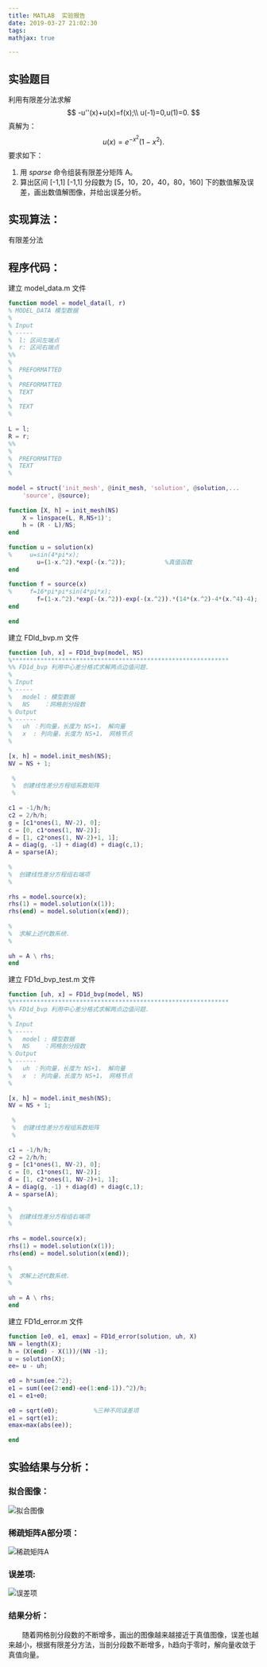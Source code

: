 ```yaml
---
title: MATLAB  实验报告
date: 2019-03-27 21:02:30
tags:
mathjax: true

---
```


## 实验题目

利用有限差分法求解
$$
-u''(x)+u(x)=f(x);\\
u(-1)=0,u(1)=0.
$$
真解为：
$$
u(x)=e^{-x^2}(1-x^2).
$$
要求如下：

1. 用 *sparse* 命令组装有限差分矩阵 A。
2. 算出区间 [-1,1] [-1,1] 分段数为 [5，10，20，40，80，160] 下的数值解及误差，画出数值解图像，并给出误差分析。

<!--more-->

## 实现算法：

有限差分法

## 程序代码：

建立 model_data.m 文件

```matlab
function model = model_data(l, r)
% MODEL_DATA 模型数据
% 
% Input
% -----
%  l: 区间左端点
%  r: 区间右端点
%%
% 
%  PREFORMATTED
% 
%  PREFORMATTED
%  TEXT
% 
%  TEXT
% 
 
L = l;
R = r;
%%
% 
%  PREFORMATTED
%  TEXT
% 
 
model = struct('init_mesh', @init_mesh, 'solution', @solution,...
    'source', @source);
 
function [X, h] = init_mesh(NS)
    X = linspace(L, R,NS+1)';
    h = (R - L)/NS;
end
 
function u = solution(x)
%     u=sin(4*pi*x);
        u=(1-x.^2).*exp(-(x.^2));           %真值函数
end
 
function f = source(x)
%     f=16*pi*pi*sin(4*pi*x);
        f=(1-x.^2).*exp(-(x.^2))-exp(-(x.^2)).*(14*(x.^2)-4*(x.^4)-4);   %等式右端函数
end
 
end
```

建立 FDld_bvp.m 文件

```matlab
function [uh, x] = FD1d_bvp(model, NS)
%*************************************************************
%% FD1d_bvp 利用中心差分格式求解两点边值问题.
%
% Input
% -----
%   model : 模型数据
%   NS    ：网格剖分段数
% Output
% ------
%   uh ：列向量，长度为 NS+1， 解向量
%   x  : 列向量，长度为 NS+1， 网格节点
%      
 
[x, h] = model.init_mesh(NS);
NV = NS + 1;
 
 %
 %  创建线性差分方程组系数矩阵
 %
 
c1 = -1/h/h;
c2 = 2/h/h;
g = [c1*ones(1, NV-2), 0];
c = [0, c1*ones(1, NV-2)];
d = [1, c2*ones(1, NV-2)+1, 1];
A = diag(g, -1) + diag(d) + diag(c,1);
A = sparse(A);
 
%
%  创建线性差分方程组右端项
%
 
rhs = model.source(x);
rhs(1) = model.solution(x(1));
rhs(end) = model.solution(x(end));
 
%
%  求解上述代数系统.
%
 
uh = A \ rhs;
end
```

建立 FD1d_bvp_test.m 文件

```matlab 
function [uh, x] = FD1d_bvp(model, NS)
%*************************************************************
%% FD1d_bvp 利用中心差分格式求解两点边值问题.
%
% Input
% -----
%   model : 模型数据
%   NS    ：网格剖分段数
% Output
% ------
%   uh ：列向量，长度为 NS+1， 解向量
%   x  : 列向量，长度为 NS+1， 网格节点
%      
 
[x, h] = model.init_mesh(NS);
NV = NS + 1;
 
 %
 %  创建线性差分方程组系数矩阵
 %
 
c1 = -1/h/h;
c2 = 2/h/h;
g = [c1*ones(1, NV-2), 0];
c = [0, c1*ones(1, NV-2)];
d = [1, c2*ones(1, NV-2)+1, 1];
A = diag(g, -1) + diag(d) + diag(c,1);
A = sparse(A);
 
%
%  创建线性差分方程组右端项
%
 
rhs = model.source(x);
rhs(1) = model.solution(x(1));
rhs(end) = model.solution(x(end));
 
%
%  求解上述代数系统.
%
 
uh = A \ rhs;
end
```

建立 FD1d_error.m 文件

```matlab 
function [e0, e1, emax] = FD1d_error(solution, uh, X)
NN = length(X);
h = (X(end) - X(1))/(NN -1);
u = solution(X);
ee= u - uh;
 
e0 = h*sum(ee.^2);
e1 = sum((ee(2:end)-ee(1:end-1)).^2)/h;
e1 = e1+e0;
 
e0 = sqrt(e0);          %三种不同误差项
e1 = sqrt(e1);
emax=max(abs(ee));
 
end
```

## 实验结果与分析：

### 拟合图像：

![拟合图像](MATLAB-实验报告\拟合图像.png)

### 稀疏矩阵A部分项：

![稀疏矩阵A](MATLAB-实验报告\稀疏矩阵A.png)

### 误差项:

![误差项](MATLAB-实验报告\误差项.png)

### 结果分析：

　　随着网格剖分段数的不断增多，画出的图像越来越接近于真值图像，误差也越来越小，根据有限差分方法，当剖分段数不断增多，h趋向于零时，解向量收敛于真值向量。